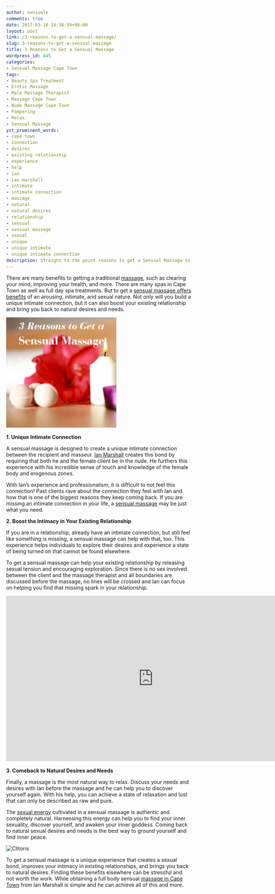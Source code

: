 ```yaml
---
author: sensuale
comments: true
date: 2017-03-16 16:38:59+00:00
layout: post
link: /3-reasons-to-get-a-sensual-massage/
slug: 3-reasons-to-get-a-sensual-massage
title: 3 Reasons to Get a Sensual Massage
wordpress_id: 445
categories:
- Sensual Massage Cape Town
tags:
- Beauty Spa Treatment
- Erotic Massage
- Male Massage Therapist
- Massage Cape Town
- Nude Massage Cape Town
- Pampering
- Relax
- Sensual Massage
yst_prominent_words:
- cape town
- connection
- desires
- existing relationship
- experience
- help
- ian
- ian marshall
- intimate
- intimate connection
- massage
- natural
- natural desires
- relationship
- sensual
- sensual massage
- sexual
- unique
- unique intimate
- unique intimate connection
description: Straight to the point reasons to get a Sensual Massage in Cape Town for ladies.
---
```


There are many benefits to getting a traditional [massage](https://www.youtube.com/watch?v=EpDZ-jT0QuA), such as clearing your mind, improving your health, and more. There are many spas in Cape Town as well as full day spa treatments. But to get a [sensual massage offers benefits](http://www.happymassage.com/wiki/Sensual_Massage) of an arousing, intimate, and sexual nature. Not only will you build a unique intimate connection, but it can also boost your existing relationship and bring you back to natural desires and needs.

![reasons to get a sensual massage](/images/posts/3-reasons-to-get-a-sensual-massage.png)




  **1. Unique Intimate Connection**


A sensual massage is designed to create a unique intimate connection between the recipient and masseur. [Ian Marshall](/exclusive-interview-with-ian-marshall/) creates this bond by requiring that both he and the female client be in the nude. He furthers this experience with his incredible sense of touch and knowledge of the female body and erogenous zones.

With Ian’s experience and professionalism, it is difficult to not feel this connection! Past clients rave about the connection they feel with Ian and how that is one of the biggest reasons they keep coming back. If you are missing an intimate connection in your life, a [sensual massage](http://www.lovepanky.com/sensual-tease/sizzle/how-to-give-a-good-sensual-massage) may be just what you need.




  **2. Boost the Intimacy in Your Existing Relationship**


If you are in a relationship, already have an intimate connection, but still feel like something is missing, a sensual massage can help with that, too. This experience helps individuals to explore their desires and experience a state of being turned on that cannot be found elsewhere.

To get a sensual massage can help your existing relationship by releasing sexual tension and encouraging exploration. Since there is no sex involved between the client and the massage therapist and all boundaries are discussed before the massage, no lines will be crossed and Ian can focus on helping you find that missing spark in your relationship.

<p><iframe title="Male to Female Sensual Massage Video Tutorial by Colin Richards of Intimacy Matters" width="800" height="450" src="https://www.youtube.com/embed/VHoPD5HuLP8?feature=oembed" frameborder="0" allow="accelerometer; autoplay; encrypted-media; gyroscope; picture-in-picture" allowfullscreen></iframe></p>

  **3. Comeback to Natural Desires and Needs**


Finally, a massage is the most natural way to relax. Discuss your needs and desires with Ian before the massage and he can help you to discover yourself again. With his help, you can achieve a state of relaxation and lust that can only be described as raw and pure.

The [sexual energy](https://s-media-cache-ak0.pinimg.com/736x/3f/98/17/3f9817ff5e29af547a75945f421a9345.jpg) cultivated in a sensual massage is authentic and completely natural. Harnessing this energy can help you to find your inner sexuality, discover yourself, and awaken your inner goddess. Coming back to natural sexual desires and needs is the best way to ground yourself and find inner peace.



![Clitoris](https://s-media-cache-ak0.pinimg.com/736x/3f/98/17/3f9817ff5e29af547a75945f421a9345.jpg)

To get a sensual massage is a unique experience that creates a sexual bond, improves your intimacy in existing relationships, and brings you back to natural desires. Finding these benefits elsewhere can be stressful and not worth the work. While obtaining a full body sensual [massage in Cape Town](/faq/) from Ian Marshall is simple and he can achieve all of this and more.
